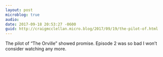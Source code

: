 ```yaml
---
layout: post
microblog: true
audio: 
date: 2017-09-18 20:53:27 -0600
guid: http://craigmcclellan.micro.blog/2017/09/19/the-pilot-of.html
---
```

The pilot of “The Orville” showed promise. Episode 2 was so bad I won’t consider watching any more.
